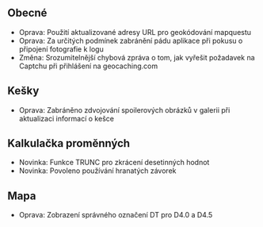 ## Obecné
- Oprava: Použití aktualizované adresy URL pro geokódování mapquestu
- Oprava: Za určitých podmínek zabránění pádu aplikace při pokusu o připojení fotografie k logu
- Změna: Srozumitelnější chybová zpráva o tom, jak vyřešit požadavek na Captchu při přihlášení na geocaching.com

## Kešky
- Oprava: Zabráněno zdvojování spoilerových obrázků v galerii při aktualizaci informací o kešce

## Kalkulačka proměnných
- Novinka: Funkce TRUNC pro zkrácení desetinných hodnot
- Novinka: Povoleno používání hranatých závorek

## Mapa
- Oprava: Zobrazení správného označení DT pro D4.0 a D4.5
